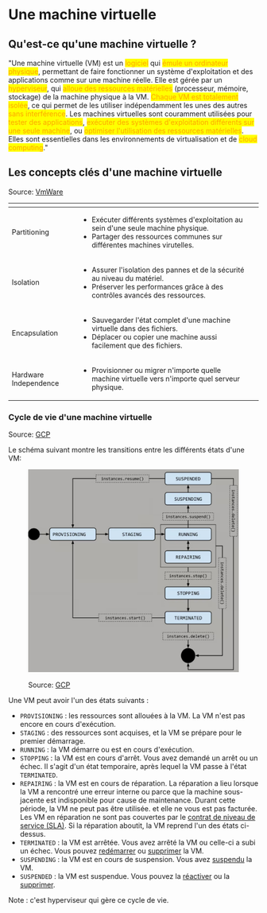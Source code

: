 # Une machine virtuelle

## Qu'est-ce qu'une machine virtuelle ?

"Une machine virtuelle (VM) est un <mark style="color:orange;">logiciel</mark> qui <mark style="color:orange;">émule un ordinateur physique</mark>, permettant de faire fonctionner un système d'exploitation et des applications comme sur une machine réelle. Elle est gérée par un <mark style="color:orange;">hyperviseur</mark>, qui <mark style="color:orange;">alloue des ressources matérielles</mark> (processeur, mémoire, stockage) de la machine physique à la VM. <mark style="color:orange;">Chaque VM est totalement isolée</mark>, ce qui permet de les utiliser indépendamment les unes des autres <mark style="color:orange;">sans interférence</mark>. Les machines virtuelles sont couramment utilisées pour <mark style="color:orange;">tester des applications</mark>, <mark style="color:orange;">exécuter des systèmes d'exploitation différents sur une seule machine</mark>, ou <mark style="color:orange;">optimiser l'utilisation des ressources matérielles</mark>. Elles sont essentielles dans les environnements de virtualisation et de <mark style="color:orange;">cloud computing</mark>."

## Les concepts clés d'une machine virtuelle

Source: [VmWare](https://www.vmware.com/solutions/cloud-infrastructure/virtualization)

<table data-view="cards"><thead><tr><th></th><th></th><th></th></tr></thead><tbody><tr><td>Partitioning</td><td><ul><li>Exécuter différents systèmes d'exploitation au sein d'une seule machine physique.</li><li>Partager des ressources communes sur différentes machines virutelles.</li></ul></td><td></td></tr><tr><td>Isolation</td><td><ul><li>Assurer l'isolation des pannes et de la sécurité au niveau du matériel.</li><li>Préserver les performances grâce à des contrôles avancés des ressources. </li></ul></td><td></td></tr><tr><td>Encapsulation</td><td><ul><li>Sauvegarder l'état complet d'une machine virtuelle dans des fichiers.</li><li>Déplacer ou copier une machine aussi facilement que des fichiers.</li></ul></td><td></td></tr><tr><td>Hardware Independence</td><td><ul><li>Provisionner ou migrer n'importe quelle machine virtuelle vers n'importe quel serveur physique.</li></ul></td><td></td></tr></tbody></table>



### Cycle de vie d'une machine virtuelle

Source: [GCP](https://cloud.google.com/compute/docs/instances/instance-life-cycle?hl=fr)

Le schéma suivant montre les transitions entre les différents états d'une VM:

<figure><img src="../../.gitbook/assets/image (16).png" alt=""><figcaption><p>Source: <a href="https://cloud.google.com/compute/docs/instances/instance-life-cycle?hl=fr">GCP</a></p></figcaption></figure>

Une VM peut avoir l'un des états suivants :

* `PROVISIONING` : les ressources sont allouées à la VM. La VM n'est pas encore en cours d'exécution.
* `STAGING` : des ressources sont acquises, et la VM se prépare pour le premier démarrage.
* `RUNNING` : la VM démarre ou est en cours d'exécution.
* `STOPPING` : la VM est en cours d'arrêt. Vous avez demandé un arrêt ou un échec. Il s'agit d'un état temporaire, après lequel la VM passe à l'état `TERMINATED`.
* `REPAIRING` : la VM est en cours de réparation. La réparation a lieu lorsque la VM a rencontré une erreur interne ou parce que la machine sous-jacente est indisponible pour cause de maintenance. Durant cette période, la VM ne peut pas être utilisée. et elle ne vous est pas facturée. Les VM en réparation ne sont pas couvertes par le [contrat de niveau de service (SLA)](https://cloud.google.com/compute/sla?hl=fr). Si la réparation aboutit, la VM reprend l'un des états ci-dessus.
* `TERMINATED` : la VM est arrêtée. Vous avez arrêté la VM ou celle-ci a subi un échec. Vous pouvez [redémarrer](https://cloud.google.com/compute/docs/instances/stop-start-instance?hl=fr#starting_a_stopped_instance) ou [supprimer](https://cloud.google.com/compute/docs/instances/deleting-instance?hl=fr) la VM.
* `SUSPENDING` : la VM est en cours de suspension. Vous avez [suspendu](https://cloud.google.com/compute/docs/instances/suspend-resume-instance?hl=fr) la VM.
* `SUSPENDED` : la VM est suspendue. Vous pouvez la [réactiver](https://cloud.google.com/compute/docs/instances/suspend-resume-instance?hl=fr#resume) ou la [supprimer](https://cloud.google.com/compute/docs/instances/deleting-instance?hl=fr).

Note : c'est hyperviseur qui gère ce cycle de vie.
